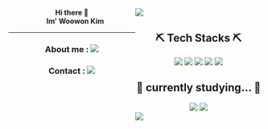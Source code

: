 <div>
    <div>
        <div style="float:left; width:50%; text-align:center">
            <center>
            <strong>
                Hi there 👋<br>
                &nbsp;&nbsp;&nbsp;&nbsp;Im' Woowon Kim
                <hr/>
            </strong>
            <h3>	
                About me : <a href="https://www.notion.so/d9f311f4b91942fca9fa977da72aa59b" target="_blank"><img src="https://img.shields.io/badge/Notion-676767?style=for-the-badge&logo=notion&logoColor=white"/></a>
            </h3>
            <h3>
                Contact : <a href="mailto:dyffh1031@gmail.com"><img src="https://img.shields.io/badge/Gmail-d14836?style=for-the-badge&logo=Gmail&logoColor=white"/></a>
            </h3>
            </center>
        </div>
        <div style="float:right; width:50%">
            <img src="http://mazassumnida.wtf/api/v2/generate_badge?boj=dyffh1031"/>
    	</div>
	</div>
</div>
<div>
    <div>
        <div style="float:left; width:50%; text-align:center">
            <center>
            <h2>
               ⛏ Tech Stacks ⛏
            </h2>
                <div style="margin-bottom:20px">
                    <img src="https://img.shields.io/badge/Spring-6DB33F?style=for-the-badge&logo=Spring&logoColor=white"/>
                        <img src="https://img.shields.io/badge/Spring Boot-6DB33F?style=for-the-badge&logo=SpringBoot&logoColor=white"/>
                        <img src="https://img.shields.io/badge/MySQL-4479A1?style=for-the-badge&logo=MySQL&logoColor=white"/>
                        <img src="https://img.shields.io/badge/Vue.js-4FC08D?style=for-the-badge&logo=Vue.js&logoColor=white"/>
                        <img src="https://img.shields.io/badge/HTML5-E34F26?style=for-the-badge&logo=HTML5&logoColor=white"/>
                </div>	
            <h2>
               📖 currently studying... 📖
            </h2>
                <img src="https://img.shields.io/badge/JavaScript-F7DF1E?style=for-the-badge&logo=JavaScript&logoColor=white"/>
                <img src="https://img.shields.io/badge/React-61DAFB?style=for-the-badge&logo=React&logoColor=white"/>
            </center>
        </div>
        <div style="float:right; width:50%">
            <img src="https://github-readme-stats.vercel.app/api/top-langs/?username=WoowonKim&layout=compact"/>
    	</div>
	</div>
</div>



